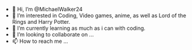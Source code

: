- 👋 Hi, I’m @MichaelWalker24
- 👀 I’m interested in Coding, Video games, anime, as well as Lord of the Rings and Harry Potter.
- 🌱 I’m currently learning as much as i can with coding.
- 💞️ I’m looking to collaborate on ...
- 📫 How to reach me ...

<!---
MichaelWalker24/MichaelWalker24 is a ✨ special ✨ repository because its `README.md` (this file) appears on your GitHub profile.
You can click the Preview link to take a look at your changes.
--->
